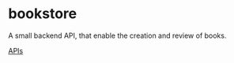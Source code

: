 # bookstore
A small backend API, that enable the creation and review of books.

[APIs](https://documenter.getpostman.com/view/7686972/SzYgRuxZ?version=latest)
